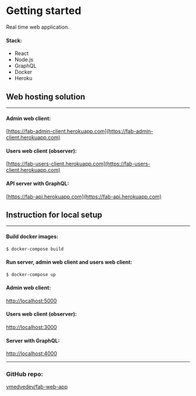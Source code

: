# Getting started
Real time web application.

#### Stack:
* React
* Node.js
* GraphQL
* Docker
* Heroku

## Web hosting solution
***

#### Admin web client:
[https://fab-admin-client.herokuapp.com](https://fab-admin-client.herokuapp.com)

#### Users web client (observer):
[https://fab-users-client.herokuapp.com](https://fab-users-client.herokuapp.com)

#### API server with GraphQL:
[https://fab-api.herokuapp.com](https://fab-api.herokuapp.com)

## Instruction for local setup
***

#### Build docker images:
```bash
$ docker-compose build
```

#### Run server, admin web client and users web client:
```bash
$ docker-compose up
```

#### Admin web client:
[http://localhost:5000](http://localhost:5000)

#### Users web client (observer):
[http://localhost:3000](http://localhost:3000)

#### Server with GraphQL:
[http://localhost:4000](http://localhost:4000)

***
### GitHub repo:
[vmedvedev/fab-web-app](https://github.com/vmedvedev/fab-web-app)